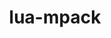 ---
title: "lua-mpack"
layout: cache
categories: [package, develop-2025-04-27]
meta: {"compilers": ["gcc@10.5.0", "gcc@13.3.0"], "num_specs": 2, "num_specs_by_stack": {"developer-tools-aarch64-linux-gnu": 1, "developer-tools-x86_64_v3-linux-gnu": 1, "root": 2}, "oss": ["centos7", "rhel8"], "platforms": ["linux"], "stacks": ["developer-tools-aarch64-linux-gnu", "developer-tools-x86_64_v3-linux-gnu", "root"], "targets": ["aarch64", "x86_64_v3"], "versions": ["1.0.12"]}
spec_details: [{"compiler": "gcc@10.5.0", "hash": "b4y3cjoxaqrx5s2hi7bu3ydcuwfxmuge", "os": "centos7", "platform": "linux", "size": "-", "stacks": ["developer-tools-x86_64_v3-linux-gnu", "root"], "target": "x86_64_v3", "variants": ["build_system=lua"], "versions": ["1.0.12"]}, {"compiler": "gcc@13.3.0", "hash": "vd7xbc7bhzrj2gdv2agdgjfdccdf2pag", "os": "rhel8", "platform": "linux", "size": "-", "stacks": ["developer-tools-aarch64-linux-gnu", "root"], "target": "aarch64", "variants": ["build_system=lua"], "versions": ["1.0.12"]}]
---